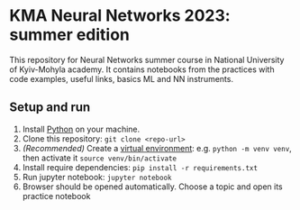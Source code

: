 # KMA Neural Networks 2023: summer edition

This repository for Neural Networks summer course in 
National University of Kyiv-Mohyla academy. It contains
notebooks from the practices with code examples, useful 
links, basics ML and NN instruments.

## Setup and run

1. Install [Python](https://www.python.org/downloads/) on your machine.
2. Clone this repository: `git clone <repo-url>`
3. *(Recommended)* Create a [virtual environment](https://docs.python.org/3/library/venv.html): e.g. `python -m venv venv`, 
then activate it `source venv/bin/activate`
4. Install require dependencies: `pip install -r requirements.txt`
5. Run jupyter notebook: `jupyter notebook`
6. Browser should be opened automatically. Choose a topic and open its 
practice notebook
